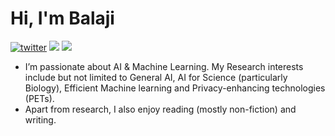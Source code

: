 <h1 align="Left">Hi, I'm Balaji</h1>

[![twitter](https://img.shields.io/badge/Twitter-1DA1F2?style=for-the-badge&logo=twitter&logoColor=white)](https://twitter.com/BalajiAI)  [<img src="https://img.shields.io/badge/linkedin-%230077B5.svg?&style=for-the-badge&logo=linkedin&logoColor=white" />](https://www.linkedin.com/in/balaji-ai)  [<img src="https://img.shields.io/badge/medium-%2312100E.svg?&style=for-the-badge&logo=medium&logoColor=white" />](https://balajiai.medium.com) 
- I’m passionate about AI & Machine Learning. My Research interests include but not limited to General AI, AI for Science (particularly Biology), Efficient Machine learning and Privacy-enhancing technologies (PETs). 
- Apart from research, I also enjoy reading (mostly non-fiction) and writing.
